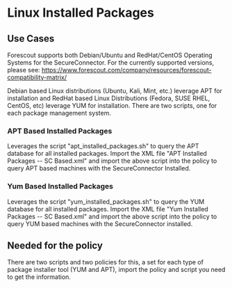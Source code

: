 # Linux Installed Packages

## Use Cases

Forescout supports both Debian/Ubuntu and RedHat/CentOS Operating Systems for the SecureConnector. For the currently supported versions, please see: <https://www.forescout.com/company/resources/forescout-compatibility-matrix/>

Debian based Linux distributions (Ubuntu, Kali, Mint, etc.) leverage APT for installation and RedHat based Linux Distributions (Fedora, SUSE RHEL, CentOS, etc) leverage YUM for installation. There are two scripts, one for each package management system.

### APT Based Installed Packages

Leverages the script "apt_installed_packages.sh" to query the APT database for all installed packages.
Import the XML file "APT Installed Packages -- SC Based.xml" and import the above script into the policy to query APT based machines with the SecureConnector Installed.

### Yum Based Installed Packages

Leverages the script "yum_installed_packages.sh" to query the YUM database for all installed packages.
Import the XML file "Yum Installed Packages -- SC Based.xml" and import the above script into the policy to query YUM based machines with the SecureConnector installed.


## Needed for the policy

There are two scripts and two policies for this, a set for each type of package installer tool (YUM and APT), import the policy and script you need to get the information.